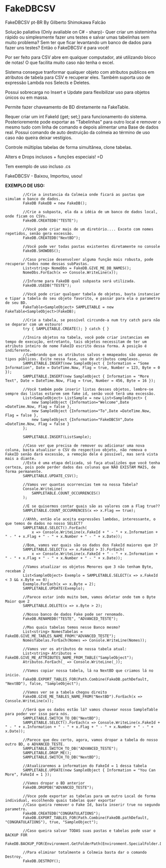 # FakeDBCSV
FakeDBCSV pt-BR By Gilberto Shimokawa Falcão

Solução paliativa (Only avaliable on C# - sharp)- Quer criar um sisteminha rápido ou simplesmente fazer uns testes e salvar umas tabelinhas sem muito problema? Sem ter que ficar levantando um banco de dados para fazer uns testes? Então o FakeDBCSV é para você!

Por ser feito para CSV abre em qualquer computador, até utilizando bloco de notas! O que facilita muito caso não tenha o excel.

Sistema consegue tranformar qualquer objeto com atributos publicos em atributos de tabela para CSV e recuperar eles. Também suporta uso de expressão Lambda nos Selects e Deletes.

Possui sobrecarga no Insert e Update para flexibilizar uso para objetos únicos ou em massa.

Permite fazer chaveamento de BD diretamente na FakeTable.

Requer criar um int FakeId {get; set;} para funcionamento do sistema. Posterioremente pode exportar as "Tabelinhas" para outro local e remover o mesmo tudo com linha de comando e depois alimentar uma Base de dados real. Possui comando de auto destruição da colmeia ao término de uso caso não queira deixar vestígios.

Controle múltiplas tabelas de forma simultânea, clone tabelas.

Alters e Drops inclusos + funções especiais! =D

Tem exemplo de uso incluso .cs

FakeDBCSV - Baixou, Importou, usou!

**EXEMPLO DE USO:**

            //Crie a instancia da Colmeia onde ficará as pastas que simulam o banco de dados.
            FakeDB FakeDB = new FakeDB();

            //Crie a subpasta, ela da a idéia de um banco de dados local, onde ficam os CSVs.
            FakeDB.CREATEDB("TESTE");

            //Você pode criar mais de um diretório.... Exceto com nomes repetidos, senão gera excessão.
            FakeDB.CREATEDB("NextBD");

            //Você pode ver todas pastas existentes diretamente no console
            FakeDB.SHOWDBS();

            //Caso precise desenvolver alguma função mais robusta, pode recuperar todos nome dessas subPastas.
            List<string> NomeDbs = FakeDB.GIVE_ME_DB_NAMES();
            NomeDbs.ForEach(x => Console.WriteLine(x));

            //Informe para FakeDB qual subpasta será utilizada.
            FakeDB.USEDB("TESTE");

            //Você pode criar qualquer tabela de objetos, basta instanciar e tipar a tabela do seu objeto favorito, e passar para ela o parametro de seu BD.
            FakeTable<SampleObject> SAMPLETABLE = new FakeTable<SampleObject>(FakeDB);

            //Crie a tabela, se possível circunde-a num try catch para não se deparar com um estouro!
            try { SAMPLETABLE.CREATE(); } catch { }

            //Insira objetos na tabela, você pode criar instancias em tempo de execução, entretanto, tais objetos necessitam de ter um atributo inteiro de nome FakeID escrito dessa forma. A posição é indiferente.
            //Lembrando que os atributos salvos e mmapeados são apenas de tipos públicos. Evite nessa fase, uso de atributos complexos.
            SAMPLETABLE.INSERT(new SampleObject { Information = "Some Information", Date = DateTime.Now, Flag = true, Number = 123, Byte = 0 });
            SAMPLETABLE.INSERT(new SampleObject { Information = "More Text", Date = DateTime.Now, Flag = true, Number = 456, Byte = 16 });

            //Você também pode inserir listas desses objetos, lembre-se sempre das listas estarem sem fake id, senão você terá uma excessão.
            List<SampleObject> ListSample = new List<SampleObject> {
                new SampleObject {Information="Welcome",Date =DateTime.Now, Flag = false },
                new SampleObject {Information="To",Date =DateTime.Now, Flag = false },
                new SampleObject {Information="FakeDBCSV",Date =DateTime.Now, Flag = false }
            };

            SAMPLETABLE.INSERT(ListSample);

            //Caso ver que precisa de remover ou adicionar uma nova coluna, basta atualizar o CSV do respectivo objeto, não remova o FakeID senão dará excessão, a remoção dele é possível, mas será vista mais a diante.
            //Esta é uma etapa delicada, só faça atualizões que você tenha certeza, pois pode perder dados das colunas que NÃO EXISTAM MAIS, de forma permanente.
            SAMPLETABLE.UPDATE_CSV();

            //Vamos ver quantas ocorrencias tem na nossa Tabela?
            Console.WriteLine(
                SAMPLETABLE.COUNT_OCCURRENCES()
            );

            //E se quisermos contar quais são as valores com a Flag true??
            SAMPLETABLE.COUNT_OCCURRENCES(x => x.Flag == true);

            //Ahhh, então ele aceita expressões lambdas, interessante, o que temos de dados no nosso SELECT?
            SAMPLETABLE.SELECT().ForEach(
                x => Console.WriteLine(x.FakeId + " - " + x.Information + " - " + x.Flag + " - " + x.Number + " - " + x.Date));

            //Bom, vamos ver quais são os dados dos FakeId maiores que 3?
            SAMPLETABLE.SELECT(x => x.FakeId > 3).ForEach(
                x => Console.WriteLine(x.FakeId + " - " + x.Information + " - " + x.Flag + " - " + x.Number + " - " + x.Date));

            //Vamos atualizar os objetos Menores que 3 não tenham Byte, recebam 2
            List<SampleObject> Exemplo = SAMPLETABLE.SELECT(x => x.FakeId < 3 && x.Byte == 0);
            Exemplo.ForEach(x => x.Byte = 2);
            SAMPLETABLE.UPDATE(Exemplo);

            //Parece estar indo muito bem, vamos deletar onde tem o Byte Maior que 2
            SAMPLETABLE.DELETE(x => x.Byte > 2);

            //Nosso banco de dados Fake pode ser renomado.
            FakeDB.RENAMEDB("TESTE", "ADVANCED_TESTE");

            //Mas quais tabelas temos nesse Banco mesmo?
            List<string> NomesTabelas = FakeDB.GIVE_ME_TABLES_NAME_FROM("ADVANCED_TESTE");
            NomesTabelas.ForEach(Nomes => Console.WriteLine(Nomes));

            //Vamos ver os atributos de nossa tabela atual:
            List<string> Atributos = FakeDB.GIVE_ME_ATTRIBUTES_NAME_FROM_TABLE("SampleObject");
            Atributos.ForEach(_ => Console.WriteLine(_));

            //Vamos copiar nossa tabela, lá na NextBD que criamos lá no inicio.           
            FakeDB.EXPORT_TABLES_FOR(Path.Combine(FakeDB.pathDefault, "NextBD"), false, "SampleObject");

            //Vamos ver se a tabela chegou direito
            FakeDB.GIVE_ME_TABLES_NAME_FROM("NextBD").ForEach(x => Console.WriteLine(x));

            //Será que os dados estão lá? vamos chavear nosso SampleTable para poder ver isso para nós.
            SAMPLETABLE.SWITCH_TO_DB("NextBD");
            SAMPLETABLE.SELECT().ForEach(x => Console.WriteLine(x.FakeId + " - " + x.Information + " - " + x.Flag + " - " + x.Number + " - " + x.Date));

            //Parece que deu certo, agora, vamos dropar a tabela do nosso outro BD, o ADVANCED_TESTE.
            SAMPLETABLE.SWITCH_TO_DB("ADVANCED_TESTE");
            SAMPLETABLE.DROP_ME();
            SAMPLETABLE.SWITCH_TO_DB("NextBD");

            //Atualizaremos a information do FakeId = 1 dessa tabela
            SAMPLETABLE.UPDATE(new SampleObject { Information = "You Can More", FakeId = 1 });

            //Vamos dropar o BD anterior
            FakeDB.DROPDB("ADVANCED_TESTE");

            //Voce pode exportar as tabelas para um outro Local de forma individual, escolhendo quais tabelas quer exportar
            //Caso queira remover o Fake Id, basta inserir true no segundo parametro.
            FakeDB.CREATEDB("CONGRATULATIONS");
            FakeDB.EXPORT_TABLES_FOR(Path.Combine(FakeDB.pathDefault, "CONGRATULATIONS"), true, "SampleObject");

            //Caso queira salvar TODAS suas pastas e tabelas pode usar o BACKUP FOR
            FakeDB.BACKUP_FOR(Environment.GetFolderPath(Environment.SpecialFolder.Desktop));

            //Para eliminar totalmente a Colmeia basta dar o comando Destroy.
            FakeDB.DESTROY();

